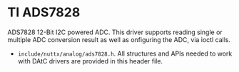 # TI ADS7828

ADS7828 12-Bit I2C powered ADC. This driver supports reading single or
multiple ADC conversion result as well as onfiguring the ADC, via ioctl
calls.

  - `include/nuttx/analog/ads7828.h`. All structures and APIs needed to
    work with DAtC drivers are provided in this header file.
